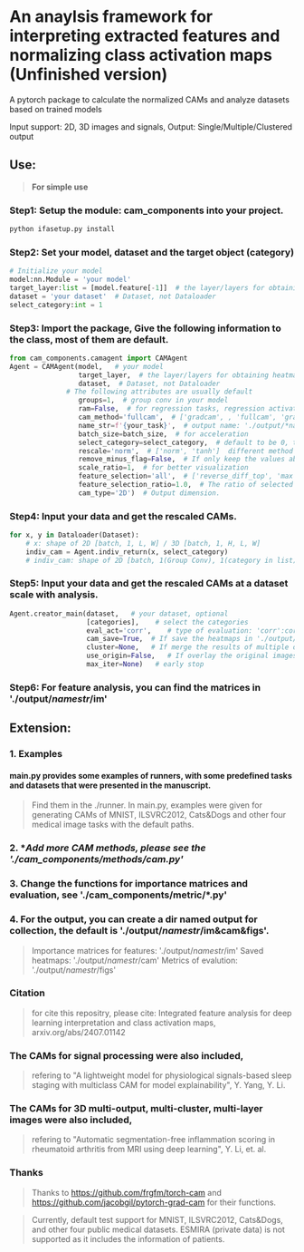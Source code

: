 # An anaylsis framework for interpreting extracted features and normalizing class activation maps (Unfinished version)

<p > A pytorch package to calculate the normalized CAMs and analyze datasets based on trained models  </p>
<p > Input support: 2D, 3D images and signals, Output: Single/Multiple/Clustered output </p>



## Use:
> **For simple use**
### Step1: Setup the module: cam_components into your project.
```bash
python ifasetup.py install
```

### Step2: Set your model, dataset and the target object (category)
```python
# Initialize your model
model:nn.Module = 'your model'
target_layer:list = [model.feature[-1]]  # the layer/layers for obtaining heatmaps
dataset = 'your dataset'  # Dataset, not Dataloader
select_category:int = 1
```

### Step3: Import the package, Give the following information to the class, most of them are default.
```python
from cam_components.camagent import CAMAgent
Agent = CAMAgent(model,   # your model
                 target_layer,  # the layer/layers for obtaining heatmaps
                 dataset,  # Dataset, not Dataloader
              # The following attributes are usually default
                 groups=1,  # group conv in your model
                 ram=False,  # for regression tasks, regression activation mapping
                 cam_method='fullcam',  # ['gradcam', , 'fullcam', 'gradcampp', 'xgradcam', ... ] more in './cam_components/methods/*cam.py'
                 name_str=f'{your_task}',  # output name: './output/*namestr*/im'
                 batch_size=batch_size,  # for acceleration
                 select_category=select_category,  # default to be 0, the target category in your task
                 rescale='norm',  # ['norm', 'tanh']  different method for calibration and rescaling
                 remove_minus_flag=False,  # If only keep the values above 0 in orginal weighted heatmaps
                 scale_ratio=1,  # for better visualization
                 feature_selection='all',  # ['reverse_diff_top', 'max', 'top', 'diff_top', 'freq', 'index', 'all'] if select features for visualization
                 feature_selection_ratio=1.0,  # The ratio of selected features/all features
                 cam_type='2D')  # Output dimension.
```

### Step4: Input your data and get the rescaled CAMs.
```python
for x, y in Dataloader(Dataset):
    # x: shape of 2D [batch, 1, L, W] / 3D [batch, 1, H, L, W]
    indiv_cam = Agent.indiv_return(x, select_category)
    # indiv_cam: shape of 2D [batch, 1(Group Conv), 1(category in list), L, W] / 3D [batch, 1(Group Conv), 1(category in list), H, L, W]
```
### Step5: Input your data and get the rescaled CAMs at a dataset scale with analysis.
```python
Agent.creator_main(dataset,   # your dataset, optional
                   [categories],    # select the categories
                   eval_act='corr',    # type of evaluation: 'corr':correlation, 'basic':mask-based evaluation, 'corr_logit':correlation base on logits
                   cam_save=True,  # If save the heatmaps in './output/*namestr*/cam'
                   cluster=None,   # If merge the results of multiple outputs
                   use_origin=False,   # If overlay the original images and the heatmaps
                   max_iter=None)   # early stop
```

### Step6: For feature analysis, you can find the matrices in './output/*namestr*/im'

## Extension:
### 1. Examples
#### main.py provides some examples of runners, with some predefined tasks and datasets that were presented in the manuscript.
> Find them in the ./runner.
> In main.py, examples were given for generating CAMs of MNIST, ILSVRC2012, Cats&Dogs and other four medical image tasks with the default paths.

### 2. **Add more CAM methods, please see the './cam_components/methods/*cam.py'**

### 3. **Change the functions for importance matrices and evaluation, see './cam_components/metric/*.py'**

### 4. For the output, you can create a dir named output for collection, the default is './output/*namestr*/im&cam&figs'.
> Importance matrices for features: './output/*namestr*/im'
> Saved heatmaps: './output/*namestr*/cam'
> Metrics of evalution: './output/*namestr*/figs'


### Citation
> for cite this repositry, please cite: Integrated feature analysis for deep learning interpretation and class activation maps, arxiv.org/abs/2407.01142

### The CAMs for signal processing were also included, 
> refering to "A lightweight model for physiological signals-based sleep staging with multiclass CAM for model explainability", Y. Yang, Y. Li.

### The CAMs for 3D multi-output, multi-cluster, multi-layer images were also included,
> refering to "Automatic segmentation-free inflammation scoring in rheumatoid arthritis from MRI using deep learning", Y. Li, et. al.

### Thanks
> Thanks to https://github.com/frgfm/torch-cam and https://github.com/jacobgil/pytorch-grad-cam for their functions.

> Currently, default test support for MNIST, ILSVRC2012, Cats&Dogs, and other four public medical datasets. ESMIRA (private data) is not supported as it includes the information of patients.

